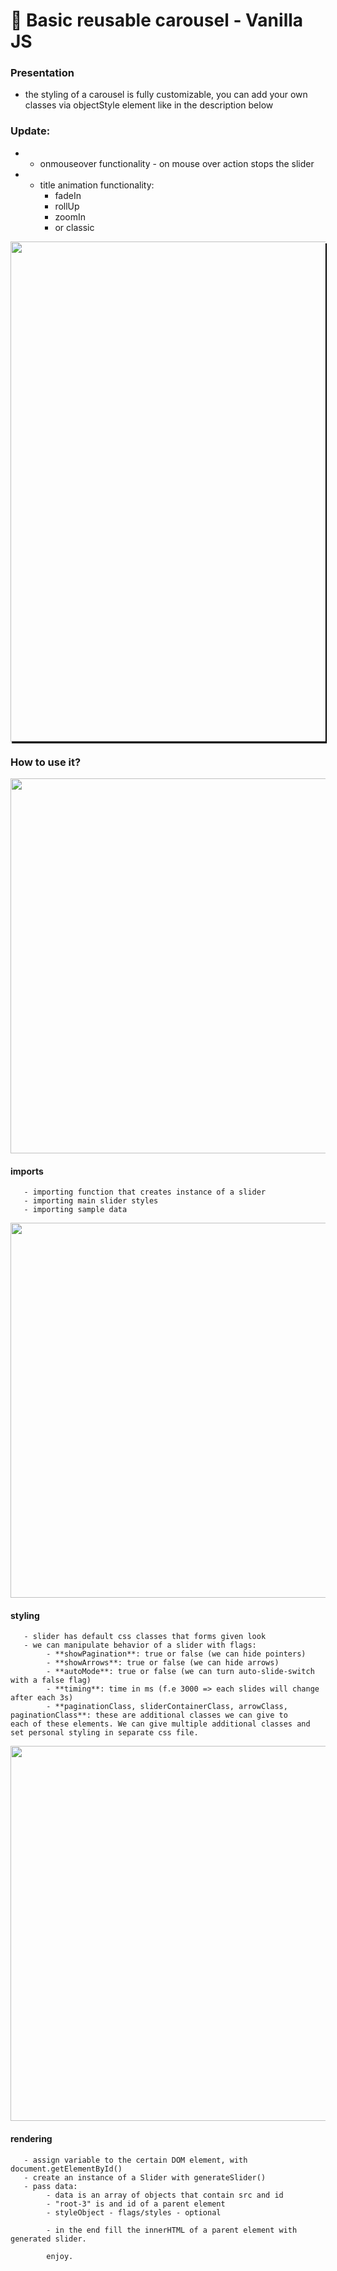 # 🦊 Basic reusable carousel - Vanilla JS

### Presentation
  - the styling of a carousel is fully customizable, you can add your own classes via objectStyle element like in the description below

### Update:
  - + onmouseover functionality - on mouse over action stops the slider
  - + title animation functionality:
        - fadeIn
        - rollUp
        - zoomIn
        - or classic

<img style="box-shadow: 2px 3px 0 0 #000;" src="https://user-images.githubusercontent.com/28606968/66319303-2b392700-e91d-11e9-90de-f15f2ef817da.png" width="800" />

### How to use it?

<img width="600" src="https://user-images.githubusercontent.com/28606968/66317766-69811700-e91a-11e9-9044-a50816867bc3.png">

  #### imports
       - importing function that creates instance of a slider
       - importing main slider styles
       - importing sample data
       
<img width="600" src="https://user-images.githubusercontent.com/28606968/66317765-68e88080-e91a-11e9-8a9e-ad2ce1a31f46.png">
 
  #### styling
       - slider has default css classes that forms given look
       - we can manipulate behavior of a slider with flags:
            - **showPagination**: true or false (we can hide pointers)
            - **showArrows**: true or false (we can hide arrows)
            - **autoMode**: true or false (we can turn auto-slide-switch with a false flag)
            - **timing**: time in ms (f.e 3000 => each slides will change after each 3s)
            - **paginationClass, sliderContainerClass, arrowClass, paginationClass**: these are additional classes we can give to                 each of these elements. We can give multiple additional classes and set personal styling in separate css file.
       
<img width="600" src="https://user-images.githubusercontent.com/28606968/66317764-68e88080-e91a-11e9-95e6-6741758697d8.png">

  #### rendering
       - assign variable to the certain DOM element, with document.getElementById()
       - create an instance of a Slider with generateSlider()
       - pass data: 
            - data is an array of objects that contain src and id
            - "root-3" is and id of a parent element
            - styleObject - flags/styles - optional
            
            - in the end fill the innerHTML of a parent element with generated slider.
            
            enjoy.


